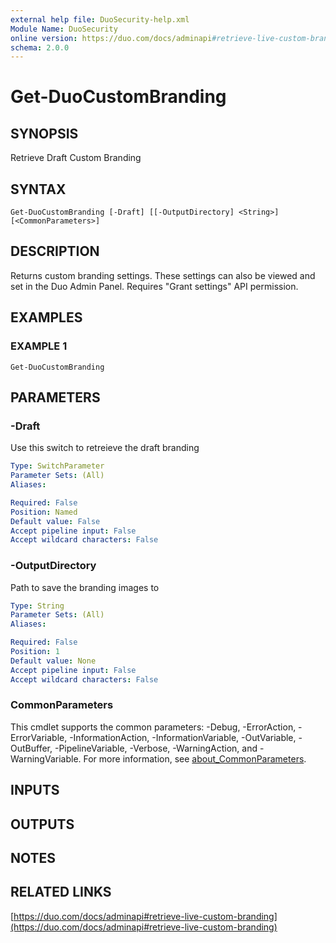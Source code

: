 ```yaml
---
external help file: DuoSecurity-help.xml
Module Name: DuoSecurity
online version: https://duo.com/docs/adminapi#retrieve-live-custom-branding
schema: 2.0.0
---
```


# Get-DuoCustomBranding

## SYNOPSIS
Retrieve Draft Custom Branding

## SYNTAX

```
Get-DuoCustomBranding [-Draft] [[-OutputDirectory] <String>] [<CommonParameters>]
```

## DESCRIPTION
Returns custom branding settings.
These settings can also be viewed and set in the Duo Admin Panel.
Requires "Grant settings" API permission.

## EXAMPLES

### EXAMPLE 1
```
Get-DuoCustomBranding
```

## PARAMETERS

### -Draft
Use this switch to retreieve the draft branding

```yaml
Type: SwitchParameter
Parameter Sets: (All)
Aliases:

Required: False
Position: Named
Default value: False
Accept pipeline input: False
Accept wildcard characters: False
```

### -OutputDirectory
Path to save the branding images to

```yaml
Type: String
Parameter Sets: (All)
Aliases:

Required: False
Position: 1
Default value: None
Accept pipeline input: False
Accept wildcard characters: False
```

### CommonParameters
This cmdlet supports the common parameters: -Debug, -ErrorAction, -ErrorVariable, -InformationAction, -InformationVariable, -OutVariable, -OutBuffer, -PipelineVariable, -Verbose, -WarningAction, and -WarningVariable. For more information, see [about_CommonParameters](http://go.microsoft.com/fwlink/?LinkID=113216).

## INPUTS

## OUTPUTS

## NOTES

## RELATED LINKS

[https://duo.com/docs/adminapi#retrieve-live-custom-branding](https://duo.com/docs/adminapi#retrieve-live-custom-branding)

